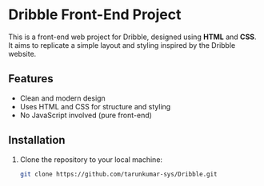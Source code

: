 # Dribble Front-End Project

This is a front-end web project for Dribble, designed using **HTML** and **CSS**. It aims to replicate a simple layout and styling inspired by the Dribble website.

## Features

- Clean and modern design
- Uses HTML and CSS for structure and styling
- No JavaScript involved (pure front-end)

## Installation

1. Clone the repository to your local machine:

   ```bash
   git clone https://github.com/tarunkumar-sys/Dribble.git
